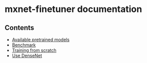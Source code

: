 # mxnet-finetuner documentation

Contents
--------
* [Available pretrained models](pretrained_models.md)
* [Benchmark](benchmark.md)
* [Training from scratch](train_from_scratch.md)
* [Use DenseNet](use_densenet.md)
